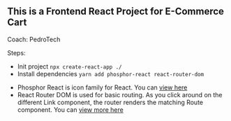 ## This is a Frontend React Project for E-Commerce Cart

Coach: PedroTech

Steps:
- Init project ```npx create-react-app ./```
- Install dependencies ```yarn add phosphor-react react-router-dom```
+ Phosphor React is icon family for React. You can [view here](https://phosphoricons.com/)
+ React Router DOM is used for basic routing. As you click around on the different Link component, the router renders the matching Route component. You can [view more here](https://reactrouter.com/en/main)
